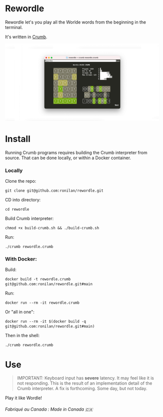 # Rewordle

Rewordle let's you play all the Worlde words from the beginning in the terminal.

It's written in [Crumb](https://github.com/liam-ilan/crumb).

<p align=center><img src="./media/social.png" alt="banner" width="640"/></p>

# Install

Running Crumb programs requires building the Crumb interpreter from source. That can be done locally, or within a Docker container.

### Locally

Clone the repo: 
```
git clone git@github.com:ronilan/rewordle.git
```

CD into directory: 
```
cd rewordle
```

Build Crumb interpreter: 
```
chmod +x build-crumb.sh && ./build-crumb.sh
```

Run:
```
./crumb rewordle.crumb
```

### With Docker:

Build: 
```
docker build -t rewordle.crumb git@github.com:ronilan/rewordle.git#main
```
Run: 
```
docker run --rm -it rewordle.crumb
```

Or "all in one": 
```
docker run --rm -it $(docker build -q git@github.com:ronilan/rewordle.git#main)
```

Then in the shell: 
```
./crumb rewordle.crumb
```

# Use

> IMPORTANT: Keyboard input has **severe** latency. It may feel like it is not responding. This is the result of an implementation detail of the Crumb interpreter. A fix is forthcoming. Some day, but not today.

Play it like Wordle!

###### Fabriqué au Canada : Made in Canada 🇨🇦
